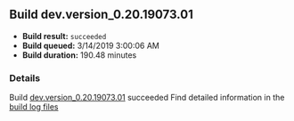 ## Build dev.version_0.20.19073.01
- **Build result:** `succeeded`
- **Build queued:** 3/14/2019 3:00:06 AM
- **Build duration:** 190.48 minutes
### Details
Build [dev.version_0.20.19073.01](https://winappstudio.visualstudio.com/web/build.aspx?pcguid=a4ef43be-68ce-4195-a619-079b4d9834c2&builduri=vstfs%3a%2f%2f%2fBuild%2fBuild%2f27250) succeeded
Find detailed information in the [build log files](https://uwpctdiags.blob.core.windows.net/buildlogs/dev.version_0.20.19073.01_logs.zip)
